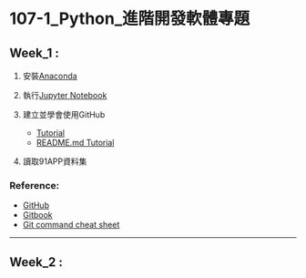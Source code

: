 # 107-1_Python_進階開發軟體專題
## Week_1 :
1. 安裝[Anaconda](https://www.anaconda.com/download/)
2. 執行[Jupyter Notebook](https://jupyter.readthedocs.io/en/latest/install.html#installing-jupyter-using-anaconda-and-conda)
3. 建立並學會使用GitHub
   - [Tutorial](https://git-scm.com/book/zh-tw/v1/%E9%96%8B%E5%A7%8B)
   - [README.md Tutorial](http://xianbai.me/learn-md/article/about/readme.html)
   
4. 讀取91APP資料集
### Reference:
- [GitHub](https://pecu.gitbooks.io/python_/content/)
- [Gitbook](https://github.com/NTU-CSX-Project/107-1PythonSampleCode)
- [Git command cheat sheet](https://github.com/joshnh/Git-Commands)

-----
## Week_2 :
